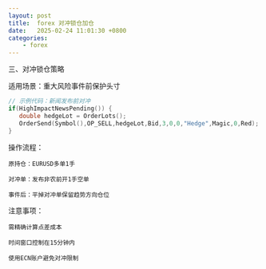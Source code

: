 ```yaml
---
layout: post
title:  forex 对冲锁仓加仓
date:   2025-02-24 11:01:30 +0800
categories: 
    - forex
---
```


三、对冲锁仓策略

适用场景：重大风险事件前保护头寸

```c
// 示例代码：新闻发布前对冲
if(HighImpactNewsPending()) {
   double hedgeLot = OrderLots();
   OrderSend(Symbol(),OP_SELL,hedgeLot,Bid,3,0,0,"Hedge",Magic,0,Red);
}
```

操作流程：

    原持仓：EURUSD多单1手

    对冲单：发布非农前开1手空单

    事件后：平掉对冲单保留趋势方向仓位

注意事项：

    需精确计算点差成本

    时间窗口控制在15分钟内

    使用ECN账户避免对冲限制